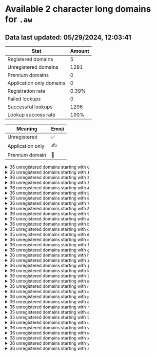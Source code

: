# Available 2 character long domains for `.aw`

## Data last updated: 05/29/2024, 12:03:41

|Stat|Amount|
|--|--|
|Registered domains|5|
|Unregistered domains|1291|
|Premium domains|0|
|Application only domains|0|
|Registration rate|0.39%|
|Failed lookups|0|
|Successful lookups|1296|
|Lookup success rate|100%|


|Meaning|Emoji|
|--|--|
|Unregistered|:white_check_mark:|
|Application only|:writing_hand:|
|Premium domain|:gem:|

<details>
<summary>36 unregistered domains starting with <bold><code>0</code></bold></summary>

|Type|Domain|
|--|--|
|:white_check_mark:|`00.aw`|
|:white_check_mark:|`01.aw`|
|:white_check_mark:|`02.aw`|
|:white_check_mark:|`03.aw`|
|:white_check_mark:|`04.aw`|
|:white_check_mark:|`05.aw`|
|:white_check_mark:|`06.aw`|
|:white_check_mark:|`07.aw`|
|:white_check_mark:|`08.aw`|
|:white_check_mark:|`09.aw`|
|:white_check_mark:|`0a.aw`|
|:white_check_mark:|`0b.aw`|
|:white_check_mark:|`0c.aw`|
|:white_check_mark:|`0d.aw`|
|:white_check_mark:|`0e.aw`|
|:white_check_mark:|`0f.aw`|
|:white_check_mark:|`0g.aw`|
|:white_check_mark:|`0h.aw`|
|:white_check_mark:|`0i.aw`|
|:white_check_mark:|`0j.aw`|
|:white_check_mark:|`0k.aw`|
|:white_check_mark:|`0l.aw`|
|:white_check_mark:|`0m.aw`|
|:white_check_mark:|`0n.aw`|
|:white_check_mark:|`0o.aw`|
|:white_check_mark:|`0p.aw`|
|:white_check_mark:|`0q.aw`|
|:white_check_mark:|`0r.aw`|
|:white_check_mark:|`0s.aw`|
|:white_check_mark:|`0t.aw`|
|:white_check_mark:|`0u.aw`|
|:white_check_mark:|`0v.aw`|
|:white_check_mark:|`0w.aw`|
|:white_check_mark:|`0x.aw`|
|:white_check_mark:|`0y.aw`|
|:white_check_mark:|`0z.aw`|
</details>
<details>
<summary>36 unregistered domains starting with <bold><code>1</code></bold></summary>

|Type|Domain|
|--|--|
|:white_check_mark:|`10.aw`|
|:white_check_mark:|`11.aw`|
|:white_check_mark:|`12.aw`|
|:white_check_mark:|`13.aw`|
|:white_check_mark:|`14.aw`|
|:white_check_mark:|`15.aw`|
|:white_check_mark:|`16.aw`|
|:white_check_mark:|`17.aw`|
|:white_check_mark:|`18.aw`|
|:white_check_mark:|`19.aw`|
|:white_check_mark:|`1a.aw`|
|:white_check_mark:|`1b.aw`|
|:white_check_mark:|`1c.aw`|
|:white_check_mark:|`1d.aw`|
|:white_check_mark:|`1e.aw`|
|:white_check_mark:|`1f.aw`|
|:white_check_mark:|`1g.aw`|
|:white_check_mark:|`1h.aw`|
|:white_check_mark:|`1i.aw`|
|:white_check_mark:|`1j.aw`|
|:white_check_mark:|`1k.aw`|
|:white_check_mark:|`1l.aw`|
|:white_check_mark:|`1m.aw`|
|:white_check_mark:|`1n.aw`|
|:white_check_mark:|`1o.aw`|
|:white_check_mark:|`1p.aw`|
|:white_check_mark:|`1q.aw`|
|:white_check_mark:|`1r.aw`|
|:white_check_mark:|`1s.aw`|
|:white_check_mark:|`1t.aw`|
|:white_check_mark:|`1u.aw`|
|:white_check_mark:|`1v.aw`|
|:white_check_mark:|`1w.aw`|
|:white_check_mark:|`1x.aw`|
|:white_check_mark:|`1y.aw`|
|:white_check_mark:|`1z.aw`|
</details>
<details>
<summary>36 unregistered domains starting with <bold><code>2</code></bold></summary>

|Type|Domain|
|--|--|
|:white_check_mark:|`20.aw`|
|:white_check_mark:|`21.aw`|
|:white_check_mark:|`22.aw`|
|:white_check_mark:|`23.aw`|
|:white_check_mark:|`24.aw`|
|:white_check_mark:|`25.aw`|
|:white_check_mark:|`26.aw`|
|:white_check_mark:|`27.aw`|
|:white_check_mark:|`28.aw`|
|:white_check_mark:|`29.aw`|
|:white_check_mark:|`2a.aw`|
|:white_check_mark:|`2b.aw`|
|:white_check_mark:|`2c.aw`|
|:white_check_mark:|`2d.aw`|
|:white_check_mark:|`2e.aw`|
|:white_check_mark:|`2f.aw`|
|:white_check_mark:|`2g.aw`|
|:white_check_mark:|`2h.aw`|
|:white_check_mark:|`2i.aw`|
|:white_check_mark:|`2j.aw`|
|:white_check_mark:|`2k.aw`|
|:white_check_mark:|`2l.aw`|
|:white_check_mark:|`2m.aw`|
|:white_check_mark:|`2n.aw`|
|:white_check_mark:|`2o.aw`|
|:white_check_mark:|`2p.aw`|
|:white_check_mark:|`2q.aw`|
|:white_check_mark:|`2r.aw`|
|:white_check_mark:|`2s.aw`|
|:white_check_mark:|`2t.aw`|
|:white_check_mark:|`2u.aw`|
|:white_check_mark:|`2v.aw`|
|:white_check_mark:|`2w.aw`|
|:white_check_mark:|`2x.aw`|
|:white_check_mark:|`2y.aw`|
|:white_check_mark:|`2z.aw`|
</details>
<details>
<summary>36 unregistered domains starting with <bold><code>3</code></bold></summary>

|Type|Domain|
|--|--|
|:white_check_mark:|`30.aw`|
|:white_check_mark:|`31.aw`|
|:white_check_mark:|`32.aw`|
|:white_check_mark:|`33.aw`|
|:white_check_mark:|`34.aw`|
|:white_check_mark:|`35.aw`|
|:white_check_mark:|`36.aw`|
|:white_check_mark:|`37.aw`|
|:white_check_mark:|`38.aw`|
|:white_check_mark:|`39.aw`|
|:white_check_mark:|`3a.aw`|
|:white_check_mark:|`3b.aw`|
|:white_check_mark:|`3c.aw`|
|:white_check_mark:|`3d.aw`|
|:white_check_mark:|`3e.aw`|
|:white_check_mark:|`3f.aw`|
|:white_check_mark:|`3g.aw`|
|:white_check_mark:|`3h.aw`|
|:white_check_mark:|`3i.aw`|
|:white_check_mark:|`3j.aw`|
|:white_check_mark:|`3k.aw`|
|:white_check_mark:|`3l.aw`|
|:white_check_mark:|`3m.aw`|
|:white_check_mark:|`3n.aw`|
|:white_check_mark:|`3o.aw`|
|:white_check_mark:|`3p.aw`|
|:white_check_mark:|`3q.aw`|
|:white_check_mark:|`3r.aw`|
|:white_check_mark:|`3s.aw`|
|:white_check_mark:|`3t.aw`|
|:white_check_mark:|`3u.aw`|
|:white_check_mark:|`3v.aw`|
|:white_check_mark:|`3w.aw`|
|:white_check_mark:|`3x.aw`|
|:white_check_mark:|`3y.aw`|
|:white_check_mark:|`3z.aw`|
</details>
<details>
<summary>36 unregistered domains starting with <bold><code>4</code></bold></summary>

|Type|Domain|
|--|--|
|:white_check_mark:|`40.aw`|
|:white_check_mark:|`41.aw`|
|:white_check_mark:|`42.aw`|
|:white_check_mark:|`43.aw`|
|:white_check_mark:|`44.aw`|
|:white_check_mark:|`45.aw`|
|:white_check_mark:|`46.aw`|
|:white_check_mark:|`47.aw`|
|:white_check_mark:|`48.aw`|
|:white_check_mark:|`49.aw`|
|:white_check_mark:|`4a.aw`|
|:white_check_mark:|`4b.aw`|
|:white_check_mark:|`4c.aw`|
|:white_check_mark:|`4d.aw`|
|:white_check_mark:|`4e.aw`|
|:white_check_mark:|`4f.aw`|
|:white_check_mark:|`4g.aw`|
|:white_check_mark:|`4h.aw`|
|:white_check_mark:|`4i.aw`|
|:white_check_mark:|`4j.aw`|
|:white_check_mark:|`4k.aw`|
|:white_check_mark:|`4l.aw`|
|:white_check_mark:|`4m.aw`|
|:white_check_mark:|`4n.aw`|
|:white_check_mark:|`4o.aw`|
|:white_check_mark:|`4p.aw`|
|:white_check_mark:|`4q.aw`|
|:white_check_mark:|`4r.aw`|
|:white_check_mark:|`4s.aw`|
|:white_check_mark:|`4t.aw`|
|:white_check_mark:|`4u.aw`|
|:white_check_mark:|`4v.aw`|
|:white_check_mark:|`4w.aw`|
|:white_check_mark:|`4x.aw`|
|:white_check_mark:|`4y.aw`|
|:white_check_mark:|`4z.aw`|
</details>
<details>
<summary>36 unregistered domains starting with <bold><code>5</code></bold></summary>

|Type|Domain|
|--|--|
|:white_check_mark:|`50.aw`|
|:white_check_mark:|`51.aw`|
|:white_check_mark:|`52.aw`|
|:white_check_mark:|`53.aw`|
|:white_check_mark:|`54.aw`|
|:white_check_mark:|`55.aw`|
|:white_check_mark:|`56.aw`|
|:white_check_mark:|`57.aw`|
|:white_check_mark:|`58.aw`|
|:white_check_mark:|`59.aw`|
|:white_check_mark:|`5a.aw`|
|:white_check_mark:|`5b.aw`|
|:white_check_mark:|`5c.aw`|
|:white_check_mark:|`5d.aw`|
|:white_check_mark:|`5e.aw`|
|:white_check_mark:|`5f.aw`|
|:white_check_mark:|`5g.aw`|
|:white_check_mark:|`5h.aw`|
|:white_check_mark:|`5i.aw`|
|:white_check_mark:|`5j.aw`|
|:white_check_mark:|`5k.aw`|
|:white_check_mark:|`5l.aw`|
|:white_check_mark:|`5m.aw`|
|:white_check_mark:|`5n.aw`|
|:white_check_mark:|`5o.aw`|
|:white_check_mark:|`5p.aw`|
|:white_check_mark:|`5q.aw`|
|:white_check_mark:|`5r.aw`|
|:white_check_mark:|`5s.aw`|
|:white_check_mark:|`5t.aw`|
|:white_check_mark:|`5u.aw`|
|:white_check_mark:|`5v.aw`|
|:white_check_mark:|`5w.aw`|
|:white_check_mark:|`5x.aw`|
|:white_check_mark:|`5y.aw`|
|:white_check_mark:|`5z.aw`|
</details>
<details>
<summary>36 unregistered domains starting with <bold><code>6</code></bold></summary>

|Type|Domain|
|--|--|
|:white_check_mark:|`60.aw`|
|:white_check_mark:|`61.aw`|
|:white_check_mark:|`62.aw`|
|:white_check_mark:|`63.aw`|
|:white_check_mark:|`64.aw`|
|:white_check_mark:|`65.aw`|
|:white_check_mark:|`66.aw`|
|:white_check_mark:|`67.aw`|
|:white_check_mark:|`68.aw`|
|:white_check_mark:|`69.aw`|
|:white_check_mark:|`6a.aw`|
|:white_check_mark:|`6b.aw`|
|:white_check_mark:|`6c.aw`|
|:white_check_mark:|`6d.aw`|
|:white_check_mark:|`6e.aw`|
|:white_check_mark:|`6f.aw`|
|:white_check_mark:|`6g.aw`|
|:white_check_mark:|`6h.aw`|
|:white_check_mark:|`6i.aw`|
|:white_check_mark:|`6j.aw`|
|:white_check_mark:|`6k.aw`|
|:white_check_mark:|`6l.aw`|
|:white_check_mark:|`6m.aw`|
|:white_check_mark:|`6n.aw`|
|:white_check_mark:|`6o.aw`|
|:white_check_mark:|`6p.aw`|
|:white_check_mark:|`6q.aw`|
|:white_check_mark:|`6r.aw`|
|:white_check_mark:|`6s.aw`|
|:white_check_mark:|`6t.aw`|
|:white_check_mark:|`6u.aw`|
|:white_check_mark:|`6v.aw`|
|:white_check_mark:|`6w.aw`|
|:white_check_mark:|`6x.aw`|
|:white_check_mark:|`6y.aw`|
|:white_check_mark:|`6z.aw`|
</details>
<details>
<summary>36 unregistered domains starting with <bold><code>7</code></bold></summary>

|Type|Domain|
|--|--|
|:white_check_mark:|`70.aw`|
|:white_check_mark:|`71.aw`|
|:white_check_mark:|`72.aw`|
|:white_check_mark:|`73.aw`|
|:white_check_mark:|`74.aw`|
|:white_check_mark:|`75.aw`|
|:white_check_mark:|`76.aw`|
|:white_check_mark:|`77.aw`|
|:white_check_mark:|`78.aw`|
|:white_check_mark:|`79.aw`|
|:white_check_mark:|`7a.aw`|
|:white_check_mark:|`7b.aw`|
|:white_check_mark:|`7c.aw`|
|:white_check_mark:|`7d.aw`|
|:white_check_mark:|`7e.aw`|
|:white_check_mark:|`7f.aw`|
|:white_check_mark:|`7g.aw`|
|:white_check_mark:|`7h.aw`|
|:white_check_mark:|`7i.aw`|
|:white_check_mark:|`7j.aw`|
|:white_check_mark:|`7k.aw`|
|:white_check_mark:|`7l.aw`|
|:white_check_mark:|`7m.aw`|
|:white_check_mark:|`7n.aw`|
|:white_check_mark:|`7o.aw`|
|:white_check_mark:|`7p.aw`|
|:white_check_mark:|`7q.aw`|
|:white_check_mark:|`7r.aw`|
|:white_check_mark:|`7s.aw`|
|:white_check_mark:|`7t.aw`|
|:white_check_mark:|`7u.aw`|
|:white_check_mark:|`7v.aw`|
|:white_check_mark:|`7w.aw`|
|:white_check_mark:|`7x.aw`|
|:white_check_mark:|`7y.aw`|
|:white_check_mark:|`7z.aw`|
</details>
<details>
<summary>36 unregistered domains starting with <bold><code>8</code></bold></summary>

|Type|Domain|
|--|--|
|:white_check_mark:|`80.aw`|
|:white_check_mark:|`81.aw`|
|:white_check_mark:|`82.aw`|
|:white_check_mark:|`83.aw`|
|:white_check_mark:|`84.aw`|
|:white_check_mark:|`85.aw`|
|:white_check_mark:|`86.aw`|
|:white_check_mark:|`87.aw`|
|:white_check_mark:|`88.aw`|
|:white_check_mark:|`89.aw`|
|:white_check_mark:|`8a.aw`|
|:white_check_mark:|`8b.aw`|
|:white_check_mark:|`8c.aw`|
|:white_check_mark:|`8d.aw`|
|:white_check_mark:|`8e.aw`|
|:white_check_mark:|`8f.aw`|
|:white_check_mark:|`8g.aw`|
|:white_check_mark:|`8h.aw`|
|:white_check_mark:|`8i.aw`|
|:white_check_mark:|`8j.aw`|
|:white_check_mark:|`8k.aw`|
|:white_check_mark:|`8l.aw`|
|:white_check_mark:|`8m.aw`|
|:white_check_mark:|`8n.aw`|
|:white_check_mark:|`8o.aw`|
|:white_check_mark:|`8p.aw`|
|:white_check_mark:|`8q.aw`|
|:white_check_mark:|`8r.aw`|
|:white_check_mark:|`8s.aw`|
|:white_check_mark:|`8t.aw`|
|:white_check_mark:|`8u.aw`|
|:white_check_mark:|`8v.aw`|
|:white_check_mark:|`8w.aw`|
|:white_check_mark:|`8x.aw`|
|:white_check_mark:|`8y.aw`|
|:white_check_mark:|`8z.aw`|
</details>
<details>
<summary>36 unregistered domains starting with <bold><code>9</code></bold></summary>

|Type|Domain|
|--|--|
|:white_check_mark:|`90.aw`|
|:white_check_mark:|`91.aw`|
|:white_check_mark:|`92.aw`|
|:white_check_mark:|`93.aw`|
|:white_check_mark:|`94.aw`|
|:white_check_mark:|`95.aw`|
|:white_check_mark:|`96.aw`|
|:white_check_mark:|`97.aw`|
|:white_check_mark:|`98.aw`|
|:white_check_mark:|`99.aw`|
|:white_check_mark:|`9a.aw`|
|:white_check_mark:|`9b.aw`|
|:white_check_mark:|`9c.aw`|
|:white_check_mark:|`9d.aw`|
|:white_check_mark:|`9e.aw`|
|:white_check_mark:|`9f.aw`|
|:white_check_mark:|`9g.aw`|
|:white_check_mark:|`9h.aw`|
|:white_check_mark:|`9i.aw`|
|:white_check_mark:|`9j.aw`|
|:white_check_mark:|`9k.aw`|
|:white_check_mark:|`9l.aw`|
|:white_check_mark:|`9m.aw`|
|:white_check_mark:|`9n.aw`|
|:white_check_mark:|`9o.aw`|
|:white_check_mark:|`9p.aw`|
|:white_check_mark:|`9q.aw`|
|:white_check_mark:|`9r.aw`|
|:white_check_mark:|`9s.aw`|
|:white_check_mark:|`9t.aw`|
|:white_check_mark:|`9u.aw`|
|:white_check_mark:|`9v.aw`|
|:white_check_mark:|`9w.aw`|
|:white_check_mark:|`9x.aw`|
|:white_check_mark:|`9y.aw`|
|:white_check_mark:|`9z.aw`|
</details>
<details>
<summary>35 unregistered domains starting with <bold><code>a</code></bold></summary>

|Type|Domain|
|--|--|
|:white_check_mark:|`a0.aw`|
|:white_check_mark:|`a1.aw`|
|:white_check_mark:|`a2.aw`|
|:white_check_mark:|`a3.aw`|
|:white_check_mark:|`a4.aw`|
|:white_check_mark:|`a5.aw`|
|:white_check_mark:|`a6.aw`|
|:white_check_mark:|`a7.aw`|
|:white_check_mark:|`a8.aw`|
|:white_check_mark:|`a9.aw`|
|:white_check_mark:|`aa.aw`|
|:white_check_mark:|`ab.aw`|
|:white_check_mark:|`ac.aw`|
|:white_check_mark:|`ad.aw`|
|:white_check_mark:|`ae.aw`|
|:white_check_mark:|`af.aw`|
|:white_check_mark:|`ag.aw`|
|:white_check_mark:|`ah.aw`|
|:white_check_mark:|`ai.aw`|
|:white_check_mark:|`aj.aw`|
|:white_check_mark:|`ak.aw`|
|:white_check_mark:|`al.aw`|
|:white_check_mark:|`am.aw`|
|:white_check_mark:|`an.aw`|
|:white_check_mark:|`ao.aw`|
|:white_check_mark:|`ap.aw`|
|:white_check_mark:|`aq.aw`|
|:white_check_mark:|`ar.aw`|
|:white_check_mark:|`as.aw`|
|:white_check_mark:|`at.aw`|
|:white_check_mark:|`au.aw`|
|:white_check_mark:|`av.aw`|
|:white_check_mark:|`ax.aw`|
|:white_check_mark:|`ay.aw`|
|:white_check_mark:|`az.aw`|
</details>
<details>
<summary>36 unregistered domains starting with <bold><code>b</code></bold></summary>

|Type|Domain|
|--|--|
|:white_check_mark:|`b0.aw`|
|:white_check_mark:|`b1.aw`|
|:white_check_mark:|`b2.aw`|
|:white_check_mark:|`b3.aw`|
|:white_check_mark:|`b4.aw`|
|:white_check_mark:|`b5.aw`|
|:white_check_mark:|`b6.aw`|
|:white_check_mark:|`b7.aw`|
|:white_check_mark:|`b8.aw`|
|:white_check_mark:|`b9.aw`|
|:white_check_mark:|`ba.aw`|
|:white_check_mark:|`bb.aw`|
|:white_check_mark:|`bc.aw`|
|:white_check_mark:|`bd.aw`|
|:white_check_mark:|`be.aw`|
|:white_check_mark:|`bf.aw`|
|:white_check_mark:|`bg.aw`|
|:white_check_mark:|`bh.aw`|
|:white_check_mark:|`bi.aw`|
|:white_check_mark:|`bj.aw`|
|:white_check_mark:|`bk.aw`|
|:white_check_mark:|`bl.aw`|
|:white_check_mark:|`bm.aw`|
|:white_check_mark:|`bn.aw`|
|:white_check_mark:|`bo.aw`|
|:white_check_mark:|`bp.aw`|
|:white_check_mark:|`bq.aw`|
|:white_check_mark:|`br.aw`|
|:white_check_mark:|`bs.aw`|
|:white_check_mark:|`bt.aw`|
|:white_check_mark:|`bu.aw`|
|:white_check_mark:|`bv.aw`|
|:white_check_mark:|`bw.aw`|
|:white_check_mark:|`bx.aw`|
|:white_check_mark:|`by.aw`|
|:white_check_mark:|`bz.aw`|
</details>
<details>
<summary>35 unregistered domains starting with <bold><code>c</code></bold></summary>

|Type|Domain|
|--|--|
|:white_check_mark:|`c0.aw`|
|:white_check_mark:|`c1.aw`|
|:white_check_mark:|`c2.aw`|
|:white_check_mark:|`c3.aw`|
|:white_check_mark:|`c4.aw`|
|:white_check_mark:|`c5.aw`|
|:white_check_mark:|`c6.aw`|
|:white_check_mark:|`c7.aw`|
|:white_check_mark:|`c8.aw`|
|:white_check_mark:|`c9.aw`|
|:white_check_mark:|`ca.aw`|
|:white_check_mark:|`cb.aw`|
|:white_check_mark:|`cc.aw`|
|:white_check_mark:|`cd.aw`|
|:white_check_mark:|`ce.aw`|
|:white_check_mark:|`cf.aw`|
|:white_check_mark:|`cg.aw`|
|:white_check_mark:|`ch.aw`|
|:white_check_mark:|`ci.aw`|
|:white_check_mark:|`cj.aw`|
|:white_check_mark:|`ck.aw`|
|:white_check_mark:|`cm.aw`|
|:white_check_mark:|`cn.aw`|
|:white_check_mark:|`co.aw`|
|:white_check_mark:|`cp.aw`|
|:white_check_mark:|`cq.aw`|
|:white_check_mark:|`cr.aw`|
|:white_check_mark:|`cs.aw`|
|:white_check_mark:|`ct.aw`|
|:white_check_mark:|`cu.aw`|
|:white_check_mark:|`cv.aw`|
|:white_check_mark:|`cw.aw`|
|:white_check_mark:|`cx.aw`|
|:white_check_mark:|`cy.aw`|
|:white_check_mark:|`cz.aw`|
</details>
<details>
<summary>35 unregistered domains starting with <bold><code>d</code></bold></summary>

|Type|Domain|
|--|--|
|:white_check_mark:|`d0.aw`|
|:white_check_mark:|`d1.aw`|
|:white_check_mark:|`d2.aw`|
|:white_check_mark:|`d3.aw`|
|:white_check_mark:|`d4.aw`|
|:white_check_mark:|`d5.aw`|
|:white_check_mark:|`d6.aw`|
|:white_check_mark:|`d7.aw`|
|:white_check_mark:|`d8.aw`|
|:white_check_mark:|`d9.aw`|
|:white_check_mark:|`da.aw`|
|:white_check_mark:|`db.aw`|
|:white_check_mark:|`dc.aw`|
|:white_check_mark:|`dd.aw`|
|:white_check_mark:|`de.aw`|
|:white_check_mark:|`df.aw`|
|:white_check_mark:|`dg.aw`|
|:white_check_mark:|`dh.aw`|
|:white_check_mark:|`di.aw`|
|:white_check_mark:|`dj.aw`|
|:white_check_mark:|`dk.aw`|
|:white_check_mark:|`dl.aw`|
|:white_check_mark:|`dm.aw`|
|:white_check_mark:|`dn.aw`|
|:white_check_mark:|`do.aw`|
|:white_check_mark:|`dp.aw`|
|:white_check_mark:|`dq.aw`|
|:white_check_mark:|`ds.aw`|
|:white_check_mark:|`dt.aw`|
|:white_check_mark:|`du.aw`|
|:white_check_mark:|`dv.aw`|
|:white_check_mark:|`dw.aw`|
|:white_check_mark:|`dx.aw`|
|:white_check_mark:|`dy.aw`|
|:white_check_mark:|`dz.aw`|
</details>
<details>
<summary>36 unregistered domains starting with <bold><code>e</code></bold></summary>

|Type|Domain|
|--|--|
|:white_check_mark:|`e0.aw`|
|:white_check_mark:|`e1.aw`|
|:white_check_mark:|`e2.aw`|
|:white_check_mark:|`e3.aw`|
|:white_check_mark:|`e4.aw`|
|:white_check_mark:|`e5.aw`|
|:white_check_mark:|`e6.aw`|
|:white_check_mark:|`e7.aw`|
|:white_check_mark:|`e8.aw`|
|:white_check_mark:|`e9.aw`|
|:white_check_mark:|`ea.aw`|
|:white_check_mark:|`eb.aw`|
|:white_check_mark:|`ec.aw`|
|:white_check_mark:|`ed.aw`|
|:white_check_mark:|`ee.aw`|
|:white_check_mark:|`ef.aw`|
|:white_check_mark:|`eg.aw`|
|:white_check_mark:|`eh.aw`|
|:white_check_mark:|`ei.aw`|
|:white_check_mark:|`ej.aw`|
|:white_check_mark:|`ek.aw`|
|:white_check_mark:|`el.aw`|
|:white_check_mark:|`em.aw`|
|:white_check_mark:|`en.aw`|
|:white_check_mark:|`eo.aw`|
|:white_check_mark:|`ep.aw`|
|:white_check_mark:|`eq.aw`|
|:white_check_mark:|`er.aw`|
|:white_check_mark:|`es.aw`|
|:white_check_mark:|`et.aw`|
|:white_check_mark:|`eu.aw`|
|:white_check_mark:|`ev.aw`|
|:white_check_mark:|`ew.aw`|
|:white_check_mark:|`ex.aw`|
|:white_check_mark:|`ey.aw`|
|:white_check_mark:|`ez.aw`|
</details>
<details>
<summary>36 unregistered domains starting with <bold><code>f</code></bold></summary>

|Type|Domain|
|--|--|
|:white_check_mark:|`f0.aw`|
|:white_check_mark:|`f1.aw`|
|:white_check_mark:|`f2.aw`|
|:white_check_mark:|`f3.aw`|
|:white_check_mark:|`f4.aw`|
|:white_check_mark:|`f5.aw`|
|:white_check_mark:|`f6.aw`|
|:white_check_mark:|`f7.aw`|
|:white_check_mark:|`f8.aw`|
|:white_check_mark:|`f9.aw`|
|:white_check_mark:|`fa.aw`|
|:white_check_mark:|`fb.aw`|
|:white_check_mark:|`fc.aw`|
|:white_check_mark:|`fd.aw`|
|:white_check_mark:|`fe.aw`|
|:white_check_mark:|`ff.aw`|
|:white_check_mark:|`fg.aw`|
|:white_check_mark:|`fh.aw`|
|:white_check_mark:|`fi.aw`|
|:white_check_mark:|`fj.aw`|
|:white_check_mark:|`fk.aw`|
|:white_check_mark:|`fl.aw`|
|:white_check_mark:|`fm.aw`|
|:white_check_mark:|`fn.aw`|
|:white_check_mark:|`fo.aw`|
|:white_check_mark:|`fp.aw`|
|:white_check_mark:|`fq.aw`|
|:white_check_mark:|`fr.aw`|
|:white_check_mark:|`fs.aw`|
|:white_check_mark:|`ft.aw`|
|:white_check_mark:|`fu.aw`|
|:white_check_mark:|`fv.aw`|
|:white_check_mark:|`fw.aw`|
|:white_check_mark:|`fx.aw`|
|:white_check_mark:|`fy.aw`|
|:white_check_mark:|`fz.aw`|
</details>
<details>
<summary>36 unregistered domains starting with <bold><code>g</code></bold></summary>

|Type|Domain|
|--|--|
|:white_check_mark:|`g0.aw`|
|:white_check_mark:|`g1.aw`|
|:white_check_mark:|`g2.aw`|
|:white_check_mark:|`g3.aw`|
|:white_check_mark:|`g4.aw`|
|:white_check_mark:|`g5.aw`|
|:white_check_mark:|`g6.aw`|
|:white_check_mark:|`g7.aw`|
|:white_check_mark:|`g8.aw`|
|:white_check_mark:|`g9.aw`|
|:white_check_mark:|`ga.aw`|
|:white_check_mark:|`gb.aw`|
|:white_check_mark:|`gc.aw`|
|:white_check_mark:|`gd.aw`|
|:white_check_mark:|`ge.aw`|
|:white_check_mark:|`gf.aw`|
|:white_check_mark:|`gg.aw`|
|:white_check_mark:|`gh.aw`|
|:white_check_mark:|`gi.aw`|
|:white_check_mark:|`gj.aw`|
|:white_check_mark:|`gk.aw`|
|:white_check_mark:|`gl.aw`|
|:white_check_mark:|`gm.aw`|
|:white_check_mark:|`gn.aw`|
|:white_check_mark:|`go.aw`|
|:white_check_mark:|`gp.aw`|
|:white_check_mark:|`gq.aw`|
|:white_check_mark:|`gr.aw`|
|:white_check_mark:|`gs.aw`|
|:white_check_mark:|`gt.aw`|
|:white_check_mark:|`gu.aw`|
|:white_check_mark:|`gv.aw`|
|:white_check_mark:|`gw.aw`|
|:white_check_mark:|`gx.aw`|
|:white_check_mark:|`gy.aw`|
|:white_check_mark:|`gz.aw`|
</details>
<details>
<summary>36 unregistered domains starting with <bold><code>h</code></bold></summary>

|Type|Domain|
|--|--|
|:white_check_mark:|`h0.aw`|
|:white_check_mark:|`h1.aw`|
|:white_check_mark:|`h2.aw`|
|:white_check_mark:|`h3.aw`|
|:white_check_mark:|`h4.aw`|
|:white_check_mark:|`h5.aw`|
|:white_check_mark:|`h6.aw`|
|:white_check_mark:|`h7.aw`|
|:white_check_mark:|`h8.aw`|
|:white_check_mark:|`h9.aw`|
|:white_check_mark:|`ha.aw`|
|:white_check_mark:|`hb.aw`|
|:white_check_mark:|`hc.aw`|
|:white_check_mark:|`hd.aw`|
|:white_check_mark:|`he.aw`|
|:white_check_mark:|`hf.aw`|
|:white_check_mark:|`hg.aw`|
|:white_check_mark:|`hh.aw`|
|:white_check_mark:|`hi.aw`|
|:white_check_mark:|`hj.aw`|
|:white_check_mark:|`hk.aw`|
|:white_check_mark:|`hl.aw`|
|:white_check_mark:|`hm.aw`|
|:white_check_mark:|`hn.aw`|
|:white_check_mark:|`ho.aw`|
|:white_check_mark:|`hp.aw`|
|:white_check_mark:|`hq.aw`|
|:white_check_mark:|`hr.aw`|
|:white_check_mark:|`hs.aw`|
|:white_check_mark:|`ht.aw`|
|:white_check_mark:|`hu.aw`|
|:white_check_mark:|`hv.aw`|
|:white_check_mark:|`hw.aw`|
|:white_check_mark:|`hx.aw`|
|:white_check_mark:|`hy.aw`|
|:white_check_mark:|`hz.aw`|
</details>
<details>
<summary>36 unregistered domains starting with <bold><code>i</code></bold></summary>

|Type|Domain|
|--|--|
|:white_check_mark:|`i0.aw`|
|:white_check_mark:|`i1.aw`|
|:white_check_mark:|`i2.aw`|
|:white_check_mark:|`i3.aw`|
|:white_check_mark:|`i4.aw`|
|:white_check_mark:|`i5.aw`|
|:white_check_mark:|`i6.aw`|
|:white_check_mark:|`i7.aw`|
|:white_check_mark:|`i8.aw`|
|:white_check_mark:|`i9.aw`|
|:white_check_mark:|`ia.aw`|
|:white_check_mark:|`ib.aw`|
|:white_check_mark:|`ic.aw`|
|:white_check_mark:|`id.aw`|
|:white_check_mark:|`ie.aw`|
|:white_check_mark:|`if.aw`|
|:white_check_mark:|`ig.aw`|
|:white_check_mark:|`ih.aw`|
|:white_check_mark:|`ii.aw`|
|:white_check_mark:|`ij.aw`|
|:white_check_mark:|`ik.aw`|
|:white_check_mark:|`il.aw`|
|:white_check_mark:|`im.aw`|
|:white_check_mark:|`in.aw`|
|:white_check_mark:|`io.aw`|
|:white_check_mark:|`ip.aw`|
|:white_check_mark:|`iq.aw`|
|:white_check_mark:|`ir.aw`|
|:white_check_mark:|`is.aw`|
|:white_check_mark:|`it.aw`|
|:white_check_mark:|`iu.aw`|
|:white_check_mark:|`iv.aw`|
|:white_check_mark:|`iw.aw`|
|:white_check_mark:|`ix.aw`|
|:white_check_mark:|`iy.aw`|
|:white_check_mark:|`iz.aw`|
</details>
<details>
<summary>36 unregistered domains starting with <bold><code>j</code></bold></summary>

|Type|Domain|
|--|--|
|:white_check_mark:|`j0.aw`|
|:white_check_mark:|`j1.aw`|
|:white_check_mark:|`j2.aw`|
|:white_check_mark:|`j3.aw`|
|:white_check_mark:|`j4.aw`|
|:white_check_mark:|`j5.aw`|
|:white_check_mark:|`j6.aw`|
|:white_check_mark:|`j7.aw`|
|:white_check_mark:|`j8.aw`|
|:white_check_mark:|`j9.aw`|
|:white_check_mark:|`ja.aw`|
|:white_check_mark:|`jb.aw`|
|:white_check_mark:|`jc.aw`|
|:white_check_mark:|`jd.aw`|
|:white_check_mark:|`je.aw`|
|:white_check_mark:|`jf.aw`|
|:white_check_mark:|`jg.aw`|
|:white_check_mark:|`jh.aw`|
|:white_check_mark:|`ji.aw`|
|:white_check_mark:|`jj.aw`|
|:white_check_mark:|`jk.aw`|
|:white_check_mark:|`jl.aw`|
|:white_check_mark:|`jm.aw`|
|:white_check_mark:|`jn.aw`|
|:white_check_mark:|`jo.aw`|
|:white_check_mark:|`jp.aw`|
|:white_check_mark:|`jq.aw`|
|:white_check_mark:|`jr.aw`|
|:white_check_mark:|`js.aw`|
|:white_check_mark:|`jt.aw`|
|:white_check_mark:|`ju.aw`|
|:white_check_mark:|`jv.aw`|
|:white_check_mark:|`jw.aw`|
|:white_check_mark:|`jx.aw`|
|:white_check_mark:|`jy.aw`|
|:white_check_mark:|`jz.aw`|
</details>
<details>
<summary>36 unregistered domains starting with <bold><code>k</code></bold></summary>

|Type|Domain|
|--|--|
|:white_check_mark:|`k0.aw`|
|:white_check_mark:|`k1.aw`|
|:white_check_mark:|`k2.aw`|
|:white_check_mark:|`k3.aw`|
|:white_check_mark:|`k4.aw`|
|:white_check_mark:|`k5.aw`|
|:white_check_mark:|`k6.aw`|
|:white_check_mark:|`k7.aw`|
|:white_check_mark:|`k8.aw`|
|:white_check_mark:|`k9.aw`|
|:white_check_mark:|`ka.aw`|
|:white_check_mark:|`kb.aw`|
|:white_check_mark:|`kc.aw`|
|:white_check_mark:|`kd.aw`|
|:white_check_mark:|`ke.aw`|
|:white_check_mark:|`kf.aw`|
|:white_check_mark:|`kg.aw`|
|:white_check_mark:|`kh.aw`|
|:white_check_mark:|`ki.aw`|
|:white_check_mark:|`kj.aw`|
|:white_check_mark:|`kk.aw`|
|:white_check_mark:|`kl.aw`|
|:white_check_mark:|`km.aw`|
|:white_check_mark:|`kn.aw`|
|:white_check_mark:|`ko.aw`|
|:white_check_mark:|`kp.aw`|
|:white_check_mark:|`kq.aw`|
|:white_check_mark:|`kr.aw`|
|:white_check_mark:|`ks.aw`|
|:white_check_mark:|`kt.aw`|
|:white_check_mark:|`ku.aw`|
|:white_check_mark:|`kv.aw`|
|:white_check_mark:|`kw.aw`|
|:white_check_mark:|`kx.aw`|
|:white_check_mark:|`ky.aw`|
|:white_check_mark:|`kz.aw`|
</details>
<details>
<summary>36 unregistered domains starting with <bold><code>l</code></bold></summary>

|Type|Domain|
|--|--|
|:white_check_mark:|`l0.aw`|
|:white_check_mark:|`l1.aw`|
|:white_check_mark:|`l2.aw`|
|:white_check_mark:|`l3.aw`|
|:white_check_mark:|`l4.aw`|
|:white_check_mark:|`l5.aw`|
|:white_check_mark:|`l6.aw`|
|:white_check_mark:|`l7.aw`|
|:white_check_mark:|`l8.aw`|
|:white_check_mark:|`l9.aw`|
|:white_check_mark:|`la.aw`|
|:white_check_mark:|`lb.aw`|
|:white_check_mark:|`lc.aw`|
|:white_check_mark:|`ld.aw`|
|:white_check_mark:|`le.aw`|
|:white_check_mark:|`lf.aw`|
|:white_check_mark:|`lg.aw`|
|:white_check_mark:|`lh.aw`|
|:white_check_mark:|`li.aw`|
|:white_check_mark:|`lj.aw`|
|:white_check_mark:|`lk.aw`|
|:white_check_mark:|`ll.aw`|
|:white_check_mark:|`lm.aw`|
|:white_check_mark:|`ln.aw`|
|:white_check_mark:|`lo.aw`|
|:white_check_mark:|`lp.aw`|
|:white_check_mark:|`lq.aw`|
|:white_check_mark:|`lr.aw`|
|:white_check_mark:|`ls.aw`|
|:white_check_mark:|`lt.aw`|
|:white_check_mark:|`lu.aw`|
|:white_check_mark:|`lv.aw`|
|:white_check_mark:|`lw.aw`|
|:white_check_mark:|`lx.aw`|
|:white_check_mark:|`ly.aw`|
|:white_check_mark:|`lz.aw`|
</details>
<details>
<summary>36 unregistered domains starting with <bold><code>m</code></bold></summary>

|Type|Domain|
|--|--|
|:white_check_mark:|`m0.aw`|
|:white_check_mark:|`m1.aw`|
|:white_check_mark:|`m2.aw`|
|:white_check_mark:|`m3.aw`|
|:white_check_mark:|`m4.aw`|
|:white_check_mark:|`m5.aw`|
|:white_check_mark:|`m6.aw`|
|:white_check_mark:|`m7.aw`|
|:white_check_mark:|`m8.aw`|
|:white_check_mark:|`m9.aw`|
|:white_check_mark:|`ma.aw`|
|:white_check_mark:|`mb.aw`|
|:white_check_mark:|`mc.aw`|
|:white_check_mark:|`md.aw`|
|:white_check_mark:|`me.aw`|
|:white_check_mark:|`mf.aw`|
|:white_check_mark:|`mg.aw`|
|:white_check_mark:|`mh.aw`|
|:white_check_mark:|`mi.aw`|
|:white_check_mark:|`mj.aw`|
|:white_check_mark:|`mk.aw`|
|:white_check_mark:|`ml.aw`|
|:white_check_mark:|`mm.aw`|
|:white_check_mark:|`mn.aw`|
|:white_check_mark:|`mo.aw`|
|:white_check_mark:|`mp.aw`|
|:white_check_mark:|`mq.aw`|
|:white_check_mark:|`mr.aw`|
|:white_check_mark:|`ms.aw`|
|:white_check_mark:|`mt.aw`|
|:white_check_mark:|`mu.aw`|
|:white_check_mark:|`mv.aw`|
|:white_check_mark:|`mw.aw`|
|:white_check_mark:|`mx.aw`|
|:white_check_mark:|`my.aw`|
|:white_check_mark:|`mz.aw`|
</details>
<details>
<summary>36 unregistered domains starting with <bold><code>n</code></bold></summary>

|Type|Domain|
|--|--|
|:white_check_mark:|`n0.aw`|
|:white_check_mark:|`n1.aw`|
|:white_check_mark:|`n2.aw`|
|:white_check_mark:|`n3.aw`|
|:white_check_mark:|`n4.aw`|
|:white_check_mark:|`n5.aw`|
|:white_check_mark:|`n6.aw`|
|:white_check_mark:|`n7.aw`|
|:white_check_mark:|`n8.aw`|
|:white_check_mark:|`n9.aw`|
|:white_check_mark:|`na.aw`|
|:white_check_mark:|`nb.aw`|
|:white_check_mark:|`nc.aw`|
|:white_check_mark:|`nd.aw`|
|:white_check_mark:|`ne.aw`|
|:white_check_mark:|`nf.aw`|
|:white_check_mark:|`ng.aw`|
|:white_check_mark:|`nh.aw`|
|:white_check_mark:|`ni.aw`|
|:white_check_mark:|`nj.aw`|
|:white_check_mark:|`nk.aw`|
|:white_check_mark:|`nl.aw`|
|:white_check_mark:|`nm.aw`|
|:white_check_mark:|`nn.aw`|
|:white_check_mark:|`no.aw`|
|:white_check_mark:|`np.aw`|
|:white_check_mark:|`nq.aw`|
|:white_check_mark:|`nr.aw`|
|:white_check_mark:|`ns.aw`|
|:white_check_mark:|`nt.aw`|
|:white_check_mark:|`nu.aw`|
|:white_check_mark:|`nv.aw`|
|:white_check_mark:|`nw.aw`|
|:white_check_mark:|`nx.aw`|
|:white_check_mark:|`ny.aw`|
|:white_check_mark:|`nz.aw`|
</details>
<details>
<summary>36 unregistered domains starting with <bold><code>o</code></bold></summary>

|Type|Domain|
|--|--|
|:white_check_mark:|`o0.aw`|
|:white_check_mark:|`o1.aw`|
|:white_check_mark:|`o2.aw`|
|:white_check_mark:|`o3.aw`|
|:white_check_mark:|`o4.aw`|
|:white_check_mark:|`o5.aw`|
|:white_check_mark:|`o6.aw`|
|:white_check_mark:|`o7.aw`|
|:white_check_mark:|`o8.aw`|
|:white_check_mark:|`o9.aw`|
|:white_check_mark:|`oa.aw`|
|:white_check_mark:|`ob.aw`|
|:white_check_mark:|`oc.aw`|
|:white_check_mark:|`od.aw`|
|:white_check_mark:|`oe.aw`|
|:white_check_mark:|`of.aw`|
|:white_check_mark:|`og.aw`|
|:white_check_mark:|`oh.aw`|
|:white_check_mark:|`oi.aw`|
|:white_check_mark:|`oj.aw`|
|:white_check_mark:|`ok.aw`|
|:white_check_mark:|`ol.aw`|
|:white_check_mark:|`om.aw`|
|:white_check_mark:|`on.aw`|
|:white_check_mark:|`oo.aw`|
|:white_check_mark:|`op.aw`|
|:white_check_mark:|`oq.aw`|
|:white_check_mark:|`or.aw`|
|:white_check_mark:|`os.aw`|
|:white_check_mark:|`ot.aw`|
|:white_check_mark:|`ou.aw`|
|:white_check_mark:|`ov.aw`|
|:white_check_mark:|`ow.aw`|
|:white_check_mark:|`ox.aw`|
|:white_check_mark:|`oy.aw`|
|:white_check_mark:|`oz.aw`|
</details>
<details>
<summary>36 unregistered domains starting with <bold><code>p</code></bold></summary>

|Type|Domain|
|--|--|
|:white_check_mark:|`p0.aw`|
|:white_check_mark:|`p1.aw`|
|:white_check_mark:|`p2.aw`|
|:white_check_mark:|`p3.aw`|
|:white_check_mark:|`p4.aw`|
|:white_check_mark:|`p5.aw`|
|:white_check_mark:|`p6.aw`|
|:white_check_mark:|`p7.aw`|
|:white_check_mark:|`p8.aw`|
|:white_check_mark:|`p9.aw`|
|:white_check_mark:|`pa.aw`|
|:white_check_mark:|`pb.aw`|
|:white_check_mark:|`pc.aw`|
|:white_check_mark:|`pd.aw`|
|:white_check_mark:|`pe.aw`|
|:white_check_mark:|`pf.aw`|
|:white_check_mark:|`pg.aw`|
|:white_check_mark:|`ph.aw`|
|:white_check_mark:|`pi.aw`|
|:white_check_mark:|`pj.aw`|
|:white_check_mark:|`pk.aw`|
|:white_check_mark:|`pl.aw`|
|:white_check_mark:|`pm.aw`|
|:white_check_mark:|`pn.aw`|
|:white_check_mark:|`po.aw`|
|:white_check_mark:|`pp.aw`|
|:white_check_mark:|`pq.aw`|
|:white_check_mark:|`pr.aw`|
|:white_check_mark:|`ps.aw`|
|:white_check_mark:|`pt.aw`|
|:white_check_mark:|`pu.aw`|
|:white_check_mark:|`pv.aw`|
|:white_check_mark:|`pw.aw`|
|:white_check_mark:|`px.aw`|
|:white_check_mark:|`py.aw`|
|:white_check_mark:|`pz.aw`|
</details>
<details>
<summary>36 unregistered domains starting with <bold><code>q</code></bold></summary>

|Type|Domain|
|--|--|
|:white_check_mark:|`q0.aw`|
|:white_check_mark:|`q1.aw`|
|:white_check_mark:|`q2.aw`|
|:white_check_mark:|`q3.aw`|
|:white_check_mark:|`q4.aw`|
|:white_check_mark:|`q5.aw`|
|:white_check_mark:|`q6.aw`|
|:white_check_mark:|`q7.aw`|
|:white_check_mark:|`q8.aw`|
|:white_check_mark:|`q9.aw`|
|:white_check_mark:|`qa.aw`|
|:white_check_mark:|`qb.aw`|
|:white_check_mark:|`qc.aw`|
|:white_check_mark:|`qd.aw`|
|:white_check_mark:|`qe.aw`|
|:white_check_mark:|`qf.aw`|
|:white_check_mark:|`qg.aw`|
|:white_check_mark:|`qh.aw`|
|:white_check_mark:|`qi.aw`|
|:white_check_mark:|`qj.aw`|
|:white_check_mark:|`qk.aw`|
|:white_check_mark:|`ql.aw`|
|:white_check_mark:|`qm.aw`|
|:white_check_mark:|`qn.aw`|
|:white_check_mark:|`qo.aw`|
|:white_check_mark:|`qp.aw`|
|:white_check_mark:|`qq.aw`|
|:white_check_mark:|`qr.aw`|
|:white_check_mark:|`qs.aw`|
|:white_check_mark:|`qt.aw`|
|:white_check_mark:|`qu.aw`|
|:white_check_mark:|`qv.aw`|
|:white_check_mark:|`qw.aw`|
|:white_check_mark:|`qx.aw`|
|:white_check_mark:|`qy.aw`|
|:white_check_mark:|`qz.aw`|
</details>
<details>
<summary>36 unregistered domains starting with <bold><code>r</code></bold></summary>

|Type|Domain|
|--|--|
|:white_check_mark:|`r0.aw`|
|:white_check_mark:|`r1.aw`|
|:white_check_mark:|`r2.aw`|
|:white_check_mark:|`r3.aw`|
|:white_check_mark:|`r4.aw`|
|:white_check_mark:|`r5.aw`|
|:white_check_mark:|`r6.aw`|
|:white_check_mark:|`r7.aw`|
|:white_check_mark:|`r8.aw`|
|:white_check_mark:|`r9.aw`|
|:white_check_mark:|`ra.aw`|
|:white_check_mark:|`rb.aw`|
|:white_check_mark:|`rc.aw`|
|:white_check_mark:|`rd.aw`|
|:white_check_mark:|`re.aw`|
|:white_check_mark:|`rf.aw`|
|:white_check_mark:|`rg.aw`|
|:white_check_mark:|`rh.aw`|
|:white_check_mark:|`ri.aw`|
|:white_check_mark:|`rj.aw`|
|:white_check_mark:|`rk.aw`|
|:white_check_mark:|`rl.aw`|
|:white_check_mark:|`rm.aw`|
|:white_check_mark:|`rn.aw`|
|:white_check_mark:|`ro.aw`|
|:white_check_mark:|`rp.aw`|
|:white_check_mark:|`rq.aw`|
|:white_check_mark:|`rr.aw`|
|:white_check_mark:|`rs.aw`|
|:white_check_mark:|`rt.aw`|
|:white_check_mark:|`ru.aw`|
|:white_check_mark:|`rv.aw`|
|:white_check_mark:|`rw.aw`|
|:white_check_mark:|`rx.aw`|
|:white_check_mark:|`ry.aw`|
|:white_check_mark:|`rz.aw`|
</details>
<details>
<summary>35 unregistered domains starting with <bold><code>s</code></bold></summary>

|Type|Domain|
|--|--|
|:white_check_mark:|`s0.aw`|
|:white_check_mark:|`s1.aw`|
|:white_check_mark:|`s2.aw`|
|:white_check_mark:|`s3.aw`|
|:white_check_mark:|`s4.aw`|
|:white_check_mark:|`s5.aw`|
|:white_check_mark:|`s6.aw`|
|:white_check_mark:|`s7.aw`|
|:white_check_mark:|`s8.aw`|
|:white_check_mark:|`s9.aw`|
|:white_check_mark:|`sa.aw`|
|:white_check_mark:|`sb.aw`|
|:white_check_mark:|`sc.aw`|
|:white_check_mark:|`sd.aw`|
|:white_check_mark:|`se.aw`|
|:white_check_mark:|`sf.aw`|
|:white_check_mark:|`sg.aw`|
|:white_check_mark:|`si.aw`|
|:white_check_mark:|`sj.aw`|
|:white_check_mark:|`sk.aw`|
|:white_check_mark:|`sl.aw`|
|:white_check_mark:|`sm.aw`|
|:white_check_mark:|`sn.aw`|
|:white_check_mark:|`so.aw`|
|:white_check_mark:|`sp.aw`|
|:white_check_mark:|`sq.aw`|
|:white_check_mark:|`sr.aw`|
|:white_check_mark:|`ss.aw`|
|:white_check_mark:|`st.aw`|
|:white_check_mark:|`su.aw`|
|:white_check_mark:|`sv.aw`|
|:white_check_mark:|`sw.aw`|
|:white_check_mark:|`sx.aw`|
|:white_check_mark:|`sy.aw`|
|:white_check_mark:|`sz.aw`|
</details>
<details>
<summary>35 unregistered domains starting with <bold><code>t</code></bold></summary>

|Type|Domain|
|--|--|
|:white_check_mark:|`t0.aw`|
|:white_check_mark:|`t1.aw`|
|:white_check_mark:|`t2.aw`|
|:white_check_mark:|`t3.aw`|
|:white_check_mark:|`t4.aw`|
|:white_check_mark:|`t5.aw`|
|:white_check_mark:|`t6.aw`|
|:white_check_mark:|`t7.aw`|
|:white_check_mark:|`t8.aw`|
|:white_check_mark:|`t9.aw`|
|:white_check_mark:|`ta.aw`|
|:white_check_mark:|`tb.aw`|
|:white_check_mark:|`tc.aw`|
|:white_check_mark:|`td.aw`|
|:white_check_mark:|`te.aw`|
|:white_check_mark:|`tf.aw`|
|:white_check_mark:|`tg.aw`|
|:white_check_mark:|`th.aw`|
|:white_check_mark:|`tj.aw`|
|:white_check_mark:|`tk.aw`|
|:white_check_mark:|`tl.aw`|
|:white_check_mark:|`tm.aw`|
|:white_check_mark:|`tn.aw`|
|:white_check_mark:|`to.aw`|
|:white_check_mark:|`tp.aw`|
|:white_check_mark:|`tq.aw`|
|:white_check_mark:|`tr.aw`|
|:white_check_mark:|`ts.aw`|
|:white_check_mark:|`tt.aw`|
|:white_check_mark:|`tu.aw`|
|:white_check_mark:|`tv.aw`|
|:white_check_mark:|`tw.aw`|
|:white_check_mark:|`tx.aw`|
|:white_check_mark:|`ty.aw`|
|:white_check_mark:|`tz.aw`|
</details>
<details>
<summary>36 unregistered domains starting with <bold><code>u</code></bold></summary>

|Type|Domain|
|--|--|
|:white_check_mark:|`u0.aw`|
|:white_check_mark:|`u1.aw`|
|:white_check_mark:|`u2.aw`|
|:white_check_mark:|`u3.aw`|
|:white_check_mark:|`u4.aw`|
|:white_check_mark:|`u5.aw`|
|:white_check_mark:|`u6.aw`|
|:white_check_mark:|`u7.aw`|
|:white_check_mark:|`u8.aw`|
|:white_check_mark:|`u9.aw`|
|:white_check_mark:|`ua.aw`|
|:white_check_mark:|`ub.aw`|
|:white_check_mark:|`uc.aw`|
|:white_check_mark:|`ud.aw`|
|:white_check_mark:|`ue.aw`|
|:white_check_mark:|`uf.aw`|
|:white_check_mark:|`ug.aw`|
|:white_check_mark:|`uh.aw`|
|:white_check_mark:|`ui.aw`|
|:white_check_mark:|`uj.aw`|
|:white_check_mark:|`uk.aw`|
|:white_check_mark:|`ul.aw`|
|:white_check_mark:|`um.aw`|
|:white_check_mark:|`un.aw`|
|:white_check_mark:|`uo.aw`|
|:white_check_mark:|`up.aw`|
|:white_check_mark:|`uq.aw`|
|:white_check_mark:|`ur.aw`|
|:white_check_mark:|`us.aw`|
|:white_check_mark:|`ut.aw`|
|:white_check_mark:|`uu.aw`|
|:white_check_mark:|`uv.aw`|
|:white_check_mark:|`uw.aw`|
|:white_check_mark:|`ux.aw`|
|:white_check_mark:|`uy.aw`|
|:white_check_mark:|`uz.aw`|
</details>
<details>
<summary>36 unregistered domains starting with <bold><code>v</code></bold></summary>

|Type|Domain|
|--|--|
|:white_check_mark:|`v0.aw`|
|:white_check_mark:|`v1.aw`|
|:white_check_mark:|`v2.aw`|
|:white_check_mark:|`v3.aw`|
|:white_check_mark:|`v4.aw`|
|:white_check_mark:|`v5.aw`|
|:white_check_mark:|`v6.aw`|
|:white_check_mark:|`v7.aw`|
|:white_check_mark:|`v8.aw`|
|:white_check_mark:|`v9.aw`|
|:white_check_mark:|`va.aw`|
|:white_check_mark:|`vb.aw`|
|:white_check_mark:|`vc.aw`|
|:white_check_mark:|`vd.aw`|
|:white_check_mark:|`ve.aw`|
|:white_check_mark:|`vf.aw`|
|:white_check_mark:|`vg.aw`|
|:white_check_mark:|`vh.aw`|
|:white_check_mark:|`vi.aw`|
|:white_check_mark:|`vj.aw`|
|:white_check_mark:|`vk.aw`|
|:white_check_mark:|`vl.aw`|
|:white_check_mark:|`vm.aw`|
|:white_check_mark:|`vn.aw`|
|:white_check_mark:|`vo.aw`|
|:white_check_mark:|`vp.aw`|
|:white_check_mark:|`vq.aw`|
|:white_check_mark:|`vr.aw`|
|:white_check_mark:|`vs.aw`|
|:white_check_mark:|`vt.aw`|
|:white_check_mark:|`vu.aw`|
|:white_check_mark:|`vv.aw`|
|:white_check_mark:|`vw.aw`|
|:white_check_mark:|`vx.aw`|
|:white_check_mark:|`vy.aw`|
|:white_check_mark:|`vz.aw`|
</details>
<details>
<summary>36 unregistered domains starting with <bold><code>w</code></bold></summary>

|Type|Domain|
|--|--|
|:white_check_mark:|`w0.aw`|
|:white_check_mark:|`w1.aw`|
|:white_check_mark:|`w2.aw`|
|:white_check_mark:|`w3.aw`|
|:white_check_mark:|`w4.aw`|
|:white_check_mark:|`w5.aw`|
|:white_check_mark:|`w6.aw`|
|:white_check_mark:|`w7.aw`|
|:white_check_mark:|`w8.aw`|
|:white_check_mark:|`w9.aw`|
|:white_check_mark:|`wa.aw`|
|:white_check_mark:|`wb.aw`|
|:white_check_mark:|`wc.aw`|
|:white_check_mark:|`wd.aw`|
|:white_check_mark:|`we.aw`|
|:white_check_mark:|`wf.aw`|
|:white_check_mark:|`wg.aw`|
|:white_check_mark:|`wh.aw`|
|:white_check_mark:|`wi.aw`|
|:white_check_mark:|`wj.aw`|
|:white_check_mark:|`wk.aw`|
|:white_check_mark:|`wl.aw`|
|:white_check_mark:|`wm.aw`|
|:white_check_mark:|`wn.aw`|
|:white_check_mark:|`wo.aw`|
|:white_check_mark:|`wp.aw`|
|:white_check_mark:|`wq.aw`|
|:white_check_mark:|`wr.aw`|
|:white_check_mark:|`ws.aw`|
|:white_check_mark:|`wt.aw`|
|:white_check_mark:|`wu.aw`|
|:white_check_mark:|`wv.aw`|
|:white_check_mark:|`ww.aw`|
|:white_check_mark:|`wx.aw`|
|:white_check_mark:|`wy.aw`|
|:white_check_mark:|`wz.aw`|
</details>
<details>
<summary>36 unregistered domains starting with <bold><code>x</code></bold></summary>

|Type|Domain|
|--|--|
|:white_check_mark:|`x0.aw`|
|:white_check_mark:|`x1.aw`|
|:white_check_mark:|`x2.aw`|
|:white_check_mark:|`x3.aw`|
|:white_check_mark:|`x4.aw`|
|:white_check_mark:|`x5.aw`|
|:white_check_mark:|`x6.aw`|
|:white_check_mark:|`x7.aw`|
|:white_check_mark:|`x8.aw`|
|:white_check_mark:|`x9.aw`|
|:white_check_mark:|`xa.aw`|
|:white_check_mark:|`xb.aw`|
|:white_check_mark:|`xc.aw`|
|:white_check_mark:|`xd.aw`|
|:white_check_mark:|`xe.aw`|
|:white_check_mark:|`xf.aw`|
|:white_check_mark:|`xg.aw`|
|:white_check_mark:|`xh.aw`|
|:white_check_mark:|`xi.aw`|
|:white_check_mark:|`xj.aw`|
|:white_check_mark:|`xk.aw`|
|:white_check_mark:|`xl.aw`|
|:white_check_mark:|`xm.aw`|
|:white_check_mark:|`xn.aw`|
|:white_check_mark:|`xo.aw`|
|:white_check_mark:|`xp.aw`|
|:white_check_mark:|`xq.aw`|
|:white_check_mark:|`xr.aw`|
|:white_check_mark:|`xs.aw`|
|:white_check_mark:|`xt.aw`|
|:white_check_mark:|`xu.aw`|
|:white_check_mark:|`xv.aw`|
|:white_check_mark:|`xw.aw`|
|:white_check_mark:|`xx.aw`|
|:white_check_mark:|`xy.aw`|
|:white_check_mark:|`xz.aw`|
</details>
<details>
<summary>36 unregistered domains starting with <bold><code>y</code></bold></summary>

|Type|Domain|
|--|--|
|:white_check_mark:|`y0.aw`|
|:white_check_mark:|`y1.aw`|
|:white_check_mark:|`y2.aw`|
|:white_check_mark:|`y3.aw`|
|:white_check_mark:|`y4.aw`|
|:white_check_mark:|`y5.aw`|
|:white_check_mark:|`y6.aw`|
|:white_check_mark:|`y7.aw`|
|:white_check_mark:|`y8.aw`|
|:white_check_mark:|`y9.aw`|
|:white_check_mark:|`ya.aw`|
|:white_check_mark:|`yb.aw`|
|:white_check_mark:|`yc.aw`|
|:white_check_mark:|`yd.aw`|
|:white_check_mark:|`ye.aw`|
|:white_check_mark:|`yf.aw`|
|:white_check_mark:|`yg.aw`|
|:white_check_mark:|`yh.aw`|
|:white_check_mark:|`yi.aw`|
|:white_check_mark:|`yj.aw`|
|:white_check_mark:|`yk.aw`|
|:white_check_mark:|`yl.aw`|
|:white_check_mark:|`ym.aw`|
|:white_check_mark:|`yn.aw`|
|:white_check_mark:|`yo.aw`|
|:white_check_mark:|`yp.aw`|
|:white_check_mark:|`yq.aw`|
|:white_check_mark:|`yr.aw`|
|:white_check_mark:|`ys.aw`|
|:white_check_mark:|`yt.aw`|
|:white_check_mark:|`yu.aw`|
|:white_check_mark:|`yv.aw`|
|:white_check_mark:|`yw.aw`|
|:white_check_mark:|`yx.aw`|
|:white_check_mark:|`yy.aw`|
|:white_check_mark:|`yz.aw`|
</details>
<details>
<summary>36 unregistered domains starting with <bold><code>z</code></bold></summary>

|Type|Domain|
|--|--|
|:white_check_mark:|`z0.aw`|
|:white_check_mark:|`z1.aw`|
|:white_check_mark:|`z2.aw`|
|:white_check_mark:|`z3.aw`|
|:white_check_mark:|`z4.aw`|
|:white_check_mark:|`z5.aw`|
|:white_check_mark:|`z6.aw`|
|:white_check_mark:|`z7.aw`|
|:white_check_mark:|`z8.aw`|
|:white_check_mark:|`z9.aw`|
|:white_check_mark:|`za.aw`|
|:white_check_mark:|`zb.aw`|
|:white_check_mark:|`zc.aw`|
|:white_check_mark:|`zd.aw`|
|:white_check_mark:|`ze.aw`|
|:white_check_mark:|`zf.aw`|
|:white_check_mark:|`zg.aw`|
|:white_check_mark:|`zh.aw`|
|:white_check_mark:|`zi.aw`|
|:white_check_mark:|`zj.aw`|
|:white_check_mark:|`zk.aw`|
|:white_check_mark:|`zl.aw`|
|:white_check_mark:|`zm.aw`|
|:white_check_mark:|`zn.aw`|
|:white_check_mark:|`zo.aw`|
|:white_check_mark:|`zp.aw`|
|:white_check_mark:|`zq.aw`|
|:white_check_mark:|`zr.aw`|
|:white_check_mark:|`zs.aw`|
|:white_check_mark:|`zt.aw`|
|:white_check_mark:|`zu.aw`|
|:white_check_mark:|`zv.aw`|
|:white_check_mark:|`zw.aw`|
|:white_check_mark:|`zx.aw`|
|:white_check_mark:|`zy.aw`|
|:white_check_mark:|`zz.aw`|
</details>